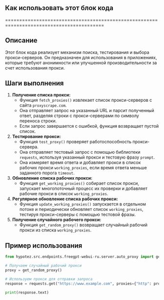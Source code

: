 ## Как использовать этот блок кода
=========================================================================================

Описание
-------------------------
Этот блок кода реализует механизм поиска, тестирования и выбора прокси-серверов. 
Он предназначен для использования в приложениях, которые требуют анонимности или 
улучшенной производительности за счет использования прокси.

Шаги выполнения
-------------------------
1. **Получение списка прокси:**
   - Функция `fetch_proxies()` извлекает список прокси-серверов с сайта `proxyscrape.com`.
   - Она отправляет запрос на указанный URL и парсит полученный ответ, 
     разделяя строки с прокси-серверами по символу переноса строки.
   - Если запрос завершается с ошибкой, функция возвращает пустой список.
2. **Тестирование прокси:**
   - Функция `test_proxy()` проверяет работоспособность прокси-сервера.
   - Она отправляет тестовый запрос с помощью библиотеки `requests`, используя 
     указанный прокси и тестовую фразу `prompt`.
   - Она измеряет время ответа и добавляет прокси в список рабочих прокси 
     `working_proxies`, если время ответа меньше заданного порога `timeout`.
3. **Обновление списка рабочих прокси:**
   - Функция `get_working_proxies()` собирает список прокси, запускает многопоточный 
     процесс их проверки и добавляет рабочие прокси в список `working_proxies`.
4. **Регулярное обновление списка рабочих прокси:**
   - Функция `update_working_proxies()` запускается в отдельном потоке и периодически 
     обновляет список `working_proxies`, тестируя прокси-серверы с помощью тестовой фразы.
5. **Получение случайного рабочего прокси:**
   - Функция `get_random_proxy()` возвращает случайный рабочий прокси из списка 
     `working_proxies`.

Пример использования
-------------------------

```python
from hypotez.src.endpoints.freegpt-webui-ru.server.auto_proxy import get_random_proxy

# Получаем случайный рабочий прокси
proxy = get_random_proxy()

# Используем прокси для отправки запроса
response = requests.get("https://www.example.com", proxies={"http": proxy})

print(response.text)
```